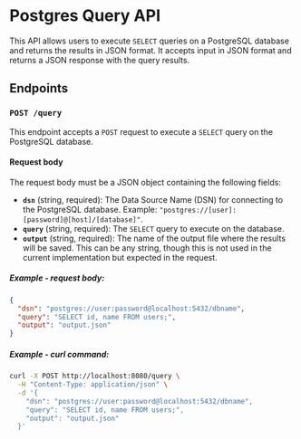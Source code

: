 # Postgres Query API

This API allows users to execute `SELECT` queries on a PostgreSQL database and returns the results in JSON format. It accepts input in JSON format and returns a JSON response with the query results.

## Endpoints

### `POST /query`

This endpoint accepts a `POST` request to execute a `SELECT` query on the PostgreSQL database.

#### Request body

The request body must be a JSON object containing the following fields:

- **`dsn`** (string, required): The Data Source Name (DSN) for connecting to the PostgreSQL database. Example: `"postgres://[user]:[password]@[host]/[database]"`.
- **`query`** (string, required): The `SELECT` query to execute on the database.
- **`output`** (string, required): The name of the output file where the results will be saved. This can be any string, though this is not used in the current implementation but expected in the request.

##### Example - request body:
```json
{
  "dsn": "postgres://user:password@localhost:5432/dbname",
  "query": "SELECT id, name FROM users;",
  "output": "output.json"
}
```

##### Example - curl command:
```Bash
curl -X POST http://localhost:8080/query \
  -H "Content-Type: application/json" \
  -d '{
    "dsn": "postgres://user:password@localhost:5432/dbname",
    "query": "SELECT id, name FROM users;",
    "output": "output.json"
  }'
```
